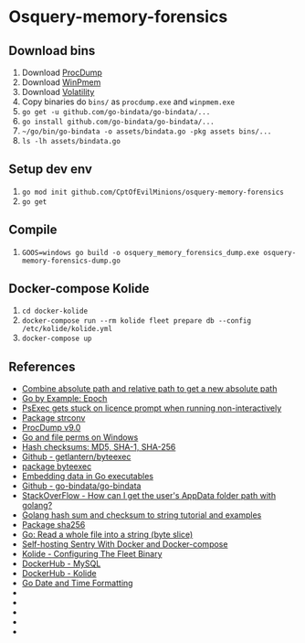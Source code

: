 # Osquery-memory-forensics

## Download bins
1. Download [ProcDump](https://docs.microsoft.com/en-us/sysinternals/downloads/procdump)
1. Download [WinPmem](https://github.com/Velocidex/c-aff4/releases/download/v3.3.rc3/winpmem_v3.3.rc3.exe)
1. Download [Volatility](https://github.com/volatilityfoundation/volatility3/releases/download/v1.0.0-beta.1/volatility3-windows-binaries-1.0.0-beta.1.zip)
1. Copy binaries do `bins/` as `procdump.exe` and `winpmem.exe`
1. `go get -u github.com/go-bindata/go-bindata/...`
1. `go install github.com/go-bindata/go-bindata/...`
1. `~/go/bin/go-bindata -o assets/bindata.go -pkg assets bins/...`
1. `ls -lh assets/bindata.go`

## Setup dev env
1. `go mod init github.com/CptOfEvilMinions/osquery-memory-forensics`
1. `go get`

## Compile
1. `GOOS=windows go build -o osquery_memory_forensics_dump.exe osquery-memory-forensics-dump.go`

## Docker-compose Kolide
1. `cd docker-kolide`
1. `docker-compose run --rm kolide fleet prepare db --config /etc/kolide/kolide.yml`
1. `docker-compose up`

## References
* [Combine absolute path and relative path to get a new absolute path](https://stackoverflow.com/questions/13078314/combine-absolute-path-and-relative-path-to-get-a-new-absolute-path)
* [Go by Example: Epoch](https://gobyexample.com/epoch)
* [PsExec gets stuck on licence prompt when running non-interactively](https://stackoverflow.com/questions/5151034/psexec-gets-stuck-on-licence-prompt-when-running-non-interactively)
* [Package strconv](https://golang.org/pkg/strconv/)
* [ProcDump v9.0](https://docs.microsoft.com/en-us/sysinternals/downloads/procdump)
* [Go and file perms on Windows](https://medium.com/@MichalPristas/go-and-file-perms-on-windows-3c944d55dd44)
* [Hash checksums: MD5, SHA-1, SHA-256](https://yourbasic.org/golang/hash-md5-sha256-string-file/)
* [Github - getlantern/byteexec](https://github.com/getlantern/byteexec)
* [package byteexec](https://pkg.go.dev/github.com/getlantern/byteexec?tab=doc#Exec)
* [Embedding data in Go executables](https://scene-si.org/2017/08/22/embedding-data-in-go-executables/)
* [Github - go-bindata/go-bindata](https://github.com/go-bindata/go-bindata)
* [StackOverFlow - How can I get the user's AppData folder path with golang?](https://stackoverflow.com/questions/56181604/how-can-i-get-the-users-appdata-folder-path-with-golang)
* [Golang hash sum and checksum to string tutorial and examples](https://mrwaggel.be/post/golang-hash-sum-and-checksum-to-string-tutorial-and-examples/)
* [Package sha256](https://golang.org/pkg/crypto/sha256/)
* [Go: Read a whole file into a string (byte slice)](https://programming.guide/go/read-file-to-string.html)
* [Self-hosting Sentry With Docker and Docker-compose](https://mikedombrowski.com/2018/03/self-hosting-sentry-with-docker-and-docker-compose/)
* [Kolide - Configuring The Fleet Binary](https://github.com/kolide/fleet/blob/master/docs/infrastructure/configuring-the-fleet-binary.md)
* [DockerHub - MySQL](https://hub.docker.com/_/mysql?tab=description)
* [DockerHub - Kolide](https://hub.docker.com/r/kolide/fleet)
* [Go Date and Time Formatting](https://flaviocopes.com/go-date-time-format/)
* []()
* []()
* []()
* []()
* []()